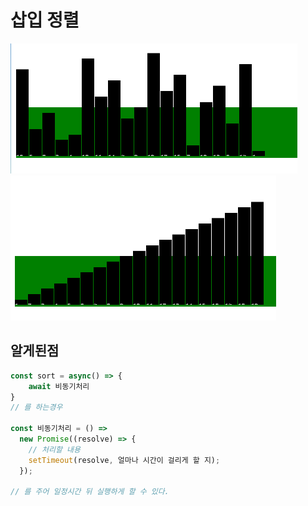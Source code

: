# 삽입 정렬

<img src="./graph.PNG">
<img src="./insertionSort.PNG">

## 알게된점

```javascript
const sort = async() => {
    await 비동기처리
}
// 를 하는경우

const 비동기처리 = () =>
  new Promise((resolve) => {
    // 처리할 내용
    setTimeout(resolve, 얼마나 시간이 걸리게 할 지);
  });

// 를 주어 일정시간 뒤 실행하게 할 수 있다.


```

